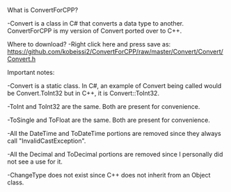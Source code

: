 What is ConvertForCPP?

  -Convert is a class in C# that converts a data type to another. ConvertForCPP is my version of Convert ported over to C++.

Where to download? 
  -Right click here and press save as: https://github.com/kobeissi2/ConvertForCPP/raw/master/Convert/Convert/Convert.h


Important notes:

  -Convert is a static class. In C#, an example of Convert being called would be Convert.ToInt32 but in C++, it is Convert::ToInt32.  

  -ToInt and ToInt32 are the same. Both are present for convenience.

  -ToSingle and ToFloat are the same. Both are present for convenience.

  -All the DateTime and ToDateTime portions are removed since they always call "InvalidCastException".

  -All the Decimal and ToDecimal  portions are removed since I personally did not see a use for it.

  -ChangeType does not exist since C++ does not inherit from an Object class.
